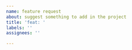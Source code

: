```yaml
---
name: feature request
about: suggest something to add in the project
title: 'feat: '
labels: ''
assignees: ''

---
```


<!-- describe what you want to add -->
